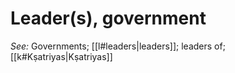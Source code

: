 # Leader(s), government


*See:* Governments; [[l#leaders|leaders]]; leaders of; [[k#Kṣatriyas|Kṣatriyas]]
